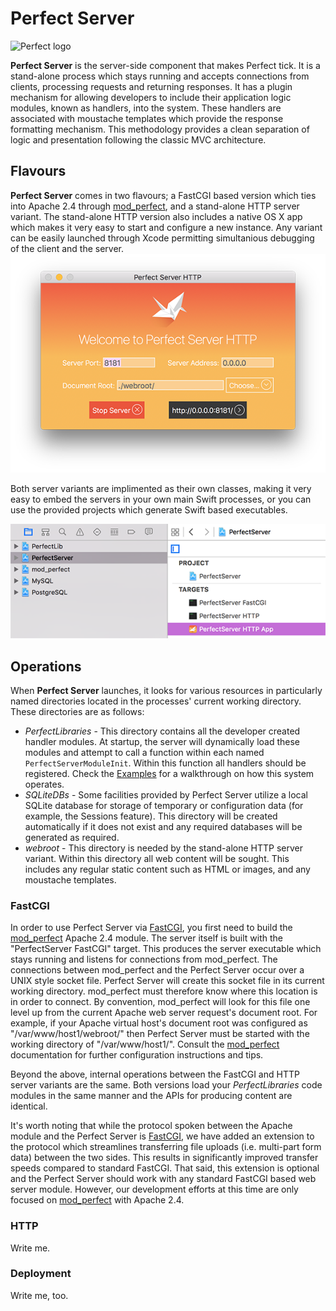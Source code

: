 # Perfect Server
![Perfect logo](https://www.perfect.org/images/icon_128x128.png)

**Perfect Server** is the server-side component that makes Perfect tick. It is a stand-alone process which stays running and accepts connections from clients, processing requests and returning responses. It has a plugin mechanism for allowing developers to include their application logic modules, known as handlers, into the system. These handlers are associated with moustache templates which provide the response formatting mechanism. This methodology provides a clean separation of logic and presentation following the classic MVC architecture.

## Flavours

**Perfect Server** comes in two flavours; a FastCGI based version which ties into Apache 2.4 through [mod_perfect](../Connectors/mod_perfect/#mod_perfect), and a stand-alone HTTP server variant. The stand-alone HTTP version also includes a native OS X app which makes it very easy to start and configure a new instance. Any variant can be easily launched through Xcode permitting simultanious debugging of the client and the server.
![Dev HTTP Window](../SiteAssets/perfect_dev_http_window.png)

Both server variants are implimented as their own classes, making it very easy to embed the servers in your own main Swift processes, or you can use the provided projects which generate Swift based executables.

![Perfect Server Targets](../SiteAssets/perfect_server_targets.png)

## Operations
When **Perfect Server** launches, it looks for various resources in particularly named directories located in the processes' current working directory. These directories are as follows:

* *PerfectLibraries* - This directory contains all the developer created handler modules. At startup, the server will dynamically load these modules and attempt to call a function within each named `PerfectServerModuleInit`. Within this function all handlers should be registered. Check the [Examples](../Examples/#examples) for a walkthrough on how this system operates.
* *SQLiteDBs* - Some facilities provided by Perfect Server utilize a local SQLite database for storage of temporary or configuration data (for example, the Sessions feature). This directory will be created automatically if it does not exist and any required databases will be generated as required.
* *webroot* - This directory is needed by the stand-alone HTTP server variant. Within this directory all web content will be sought. This includes any regular static content such as HTML or images, and any moustache templates.

### FastCGI
In order to use Perfect Server via [FastCGI](http://www.fastcgi.com/), you first need to build the [mod_perfect](https://github.com/PerfectlySoft/Perfect/tree/master/Connectors/mod_perfect#mod_perfect) Apache 2.4 module. The server itself is built with the "PerfectServer FastCGI" target. This produces the server executable which stays running and listens for connections from mod_perfect. The connections between mod_perfect and the Perfect Server occur over a UNIX style socket file. Perfect Server will create this socket file in its current working directory. mod_perfect must therefore know where this location is in order to connect. By convention, mod_perfect will look for this file one level up from the current Apache web server request's document root. For example, if your Apache virtual host's document root was configured as "/var/www/host1/webroot/" then Perfect Server must be started with the working directory of "/var/www/host1/". Consult the [mod_perfect](https://github.com/PerfectlySoft/Perfect/tree/master/Connectors/mod_perfect#mod_perfect) documentation for further configuration instructions and tips.

Beyond the above, internal operations between the FastCGI and HTTP server variants are the same. Both versions load your *PerfectLibraries* code modules in the same manner and the APIs for producing content are identical.

It's worth noting that while the protocol spoken between the Apache module and the Perfect Server is [FastCGI](http://www.fastcgi.com/), we have added an extension to the protocol which streamlines transferring file uploads (i.e. multi-part form data) between the two sides. This results in significantly improved transfer speeds compared to standard FastCGI. That said, this extension is optional and the Perfect Server should work with any standard FastCGI based web server module. However, our development efforts at this time are only focused on [mod_perfect](https://github.com/PerfectlySoft/Perfect/tree/master/Connectors/mod_perfect#mod_perfect) with Apache 2.4.

### HTTP
Write me.

### Deployment
Write me, too.